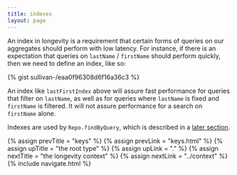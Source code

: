 ```yaml
---
title: indexes
layout: page
---
```


An index in longevity is a requirement that certain forms of queries
on our aggregates should perform with low latency. For instance, if
there is an expectation that queries on `lastName` / `firstName`
should perform quickly, then we need to define an index, like so:

{% gist sullivan-/eaa0f96308d6f16a36c3 %}

An index like `lastFirstIndex` above will assure fast performance for
queries that filter on `lastName`, as well as for queries where
`lastName` is fixed and `firstName` is filtered. It will not assure
performance for a search on `firstName` alone.

Indexes are used by `Repo.findByQuery`, which is described in a [later
section](TODO.html).

{% assign prevTitle = "keys" %}
{% assign prevLink = "keys.html" %}
{% assign upTitle = "the root type" %}
{% assign upLink = "." %}
{% assign nextTitle = "the longevity context" %}
{% assign nextLink = "../context" %}
{% include navigate.html %}

